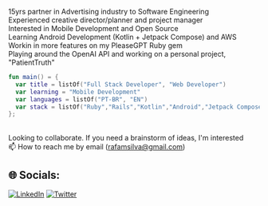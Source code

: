 
15yrs partner in Advertising industry to Software Engineering
<br> Experienced creative director/planner and project manager
<br> Interested in Mobile Development and Open Source
<br> Learning Android Development (Kotlin + Jetpack Compose) and AWS
<br> Workin in more features on my PleaseGPT Ruby gem
<br> Playing around the OpenAI API and working on a personal project, "PatientTruth"

```kotlin
fun main() = {
  var title = listOf("Full Stack Developer", "Web Developer")
  var learning = "Mobile Development"
  var languages = listOf("PT-BR", "EN")
  var stack = listOf("Ruby","Rails","Kotlin","Android","Jetpack Compose","SQL","Bootstrap")
};
```

<br> Looking to collaborate. If you need a brainstorm of ideas, I'm interested
<br> 📫 How to reach me by email (rafamsilva@gmail.com)

## 🌐 Socials:
[![LinkedIn](https://img.shields.io/badge/LinkedIn-%230077B5.svg?logo=linkedin&logoColor=white)](https://linkedin.com/in/rafamsilva) 
[![Twitter](https://img.shields.io/badge/Twitter-%231DA1F2.svg?logo=Twitter&logoColor=white)](https://twitter.com/rafamsilva) 
<!-- Proudly created with GPRM ( https://gprm.itsvg.in ) -->
